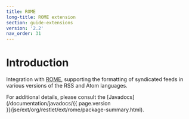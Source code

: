 ```yaml
---
title: ROME
long-title: ROME extension
section: guide-extensions
version: '2.2'
nav_order: 31
---
```

# Introduction

Integration with
[ROME](https://rometools.jira.com),
supporting the formatting of syndicated feeds in various versions of the
RSS and Atom languages.

For additional details, please consult the
[Javadocs](/documentation/javadocs/{{ page.version }}/jse/ext/org/restlet/ext/rome/package-summary.html).
